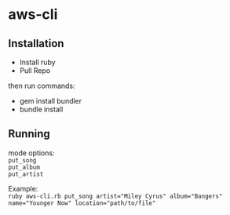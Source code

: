 # aws-cli

## Installation

* Install ruby
* Pull Repo

then run commands:  
* gem install bundler
* bundle install


## Running  

mode options:  
`put_song`  
`put_album`  
`put_artist`  

Example:  
`ruby aws-cli.rb put_song artist="Miley Cyrus" album="Bangers"  name="Younger Now" location="path/to/file"`